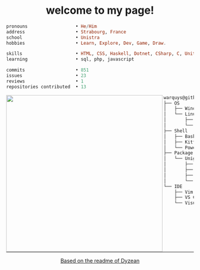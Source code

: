 <h1 align="center">welcome to my page!</h1>


```haskell
pronouns                  • He/Him
address                   • Strabourg, France
school                    • Unistra
hobbies                   • Learn, Explore, Dev, Game, Draw.

skills                    • HTML, CSS, Haskell, Dotnet, CSharp, C, Unity, Godot
learning                  • sql, php, javascript

commits                   • 851
issues                    • 23
reviews                   • 1
repositories contributed  • 13
```

<img align="left" src="https://github.com/warquys.png" width="420" />

```cs
warquys@github
├── OS
│   ├── Windows 11
│   └── Linux
│       ├── Debian
│       └── Ubuntu
├── Shell
│   ├── Bash
│   ├── Kitty
│   └── PowerShell
├── Package manager
│   └── UnigetUI
│       ├── winget
│       ├── scoop
│       ├── choco
│       └── .Net Tools
└── IDE
    ├── Vim
    ├── VS Code
    └── Visual Studio 2022
```

<hr width="100%" size="2">

<div align="center">
  
 [Based on the readme of Dyzean](https://github.com/Dyzean)

</div>
